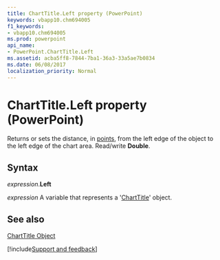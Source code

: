 ```yaml
---
title: ChartTitle.Left property (PowerPoint)
keywords: vbapp10.chm694005
f1_keywords:
- vbapp10.chm694005
ms.prod: powerpoint
api_name:
- PowerPoint.ChartTitle.Left
ms.assetid: acba5ff8-7844-7ba1-36a3-33a5ae7b0834
ms.date: 06/08/2017
localization_priority: Normal
---
```



# ChartTitle.Left property (PowerPoint)

Returns or sets the distance, in [points](../language/glossary/vbe-glossary.md#point), from the left edge of the object to the left edge of the chart area. Read/write  **Double**.


## Syntax

_expression_.**Left**

_expression_ A variable that represents a '[ChartTitle](PowerPoint.ChartTitle.md)' object.


## See also


[ChartTitle Object](PowerPoint.ChartTitle.md)

[!include[Support and feedback](~/includes/feedback-boilerplate.md)]